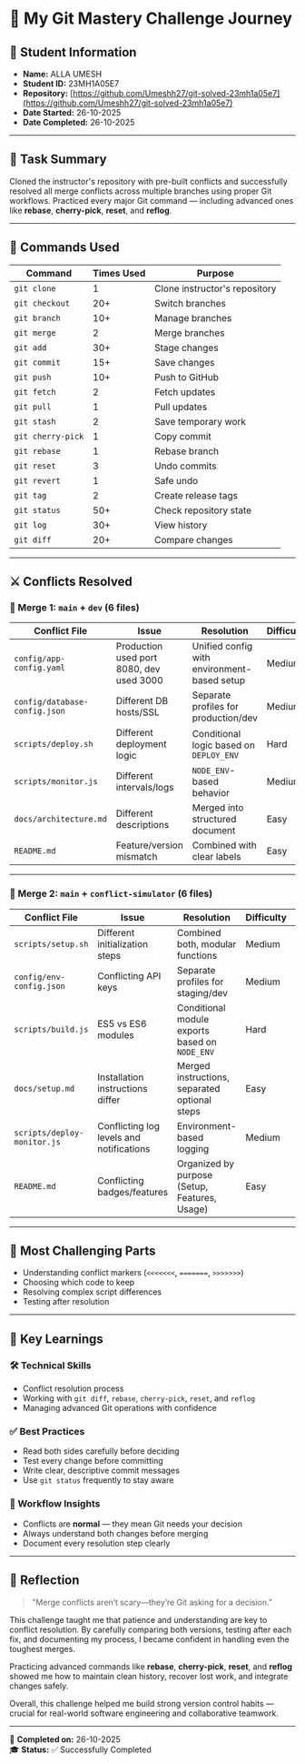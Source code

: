 # 🧠 My Git Mastery Challenge Journey

## 👤 Student Information
- **Name:** ALLA UMESH  
- **Student ID:** 23MH1A05E7  
- **Repository:** [https://github.com/Umeshh27/git-solved-23mh1a05e7](https://github.com/Umeshh27/git-solved-23mh1a05e7)  
- **Date Started:** 26-10-2025  
- **Date Completed:** 26-10-2025  

---

## 📘 Task Summary
Cloned the instructor's repository with pre-built conflicts and successfully resolved all merge conflicts across multiple branches using proper Git workflows. Practiced every major Git command — including advanced ones like **rebase**, **cherry-pick**, **reset**, and **reflog**.

---

## 🧩 Commands Used

| Command           | Times Used | Purpose                       |
| ----------------- | ---------- | ----------------------------- |
| `git clone`       | 1          | Clone instructor's repository |
| `git checkout`    | 20+        | Switch branches               |
| `git branch`      | 10+        | Manage branches               |
| `git merge`       | 2          | Merge branches                |
| `git add`         | 30+        | Stage changes                 |
| `git commit`      | 15+        | Save changes                  |
| `git push`        | 10+        | Push to GitHub                |
| `git fetch`       | 2          | Fetch updates                 |
| `git pull`        | 1          | Pull updates                  |
| `git stash`       | 2          | Save temporary work           |
| `git cherry-pick` | 1          | Copy commit                   |
| `git rebase`      | 1          | Rebase branch                 |
| `git reset`       | 3          | Undo commits                  |
| `git revert`      | 1          | Safe undo                     |
| `git tag`         | 2          | Create release tags           |
| `git status`      | 50+        | Check repository state        |
| `git log`         | 30+        | View history                  |
| `git diff`        | 20+        | Compare changes               |

---

## ⚔️ Conflicts Resolved

### 🧮 Merge 1: `main` + `dev` (6 files)
| Conflict File                 | Issue                                    | Resolution                                  | Difficulty | Time   |
| ----------------------------- | ---------------------------------------- | ------------------------------------------- | ---------- | ------ |
| `config/app-config.yaml`      | Production used port 8080, dev used 3000 | Unified config with environment-based setup | Medium     | 15 min |
| `config/database-config.json` | Different DB hosts/SSL                   | Separate profiles for production/dev        | Medium     | 10 min |
| `scripts/deploy.sh`           | Different deployment logic               | Conditional logic based on `DEPLOY_ENV`     | Hard       | 20 min |
| `scripts/monitor.js`          | Different intervals/logs                 | `NODE_ENV`-based behavior                   | Medium     | 15 min |
| `docs/architecture.md`        | Different descriptions                   | Merged into structured document             | Easy       | 10 min |
| `README.md`                   | Feature/version mismatch                 | Combined with clear labels                  | Easy       | 10 min |

---

### 🧮 Merge 2: `main` + `conflict-simulator` (6 files)
| Conflict File               | Issue                                    | Resolution                                     | Difficulty | Time   |
| --------------------------- | ---------------------------------------- | ---------------------------------------------- | ---------- | ------ |
| `scripts/setup.sh`          | Different initialization steps           | Combined both, modular functions               | Medium     | 15 min |
| `config/env-config.json`    | Conflicting API keys                     | Separate profiles for staging/dev              | Medium     | 10 min |
| `scripts/build.js`          | ES5 vs ES6 modules                       | Conditional module exports based on `NODE_ENV` | Hard       | 20 min |
| `docs/setup.md`             | Installation instructions differ         | Merged instructions, separated optional steps  | Easy       | 10 min |
| `scripts/deploy-monitor.js` | Conflicting log levels and notifications | Environment-based logging                      | Medium     | 15 min |
| `README.md`                 | Conflicting badges/features              | Organized by purpose (Setup, Features, Usage)  | Easy       | 10 min |

---

## 💪 Most Challenging Parts
- Understanding conflict markers (`<<<<<<<`, `=======`, `>>>>>>>`)
- Choosing which code to keep
- Resolving complex script differences
- Testing after resolution

---

## 🧠 Key Learnings

### 🛠️ Technical Skills
- Conflict resolution process  
- Working with `git diff`, `rebase`, `cherry-pick`, `reset`, and `reflog`  
- Managing advanced Git operations with confidence  

### ✅ Best Practices
- Read both sides carefully before deciding  
- Test every change before committing  
- Write clear, descriptive commit messages  
- Use `git status` frequently to stay aware  

### 🔁 Workflow Insights
- Conflicts are **normal** — they mean Git needs your decision  
- Always understand both changes before merging  
- Document every resolution step clearly  

---

## 💭 Reflection
> "Merge conflicts aren’t scary—they’re Git asking for a decision."

This challenge taught me that patience and understanding are key to conflict resolution. By carefully comparing both versions, testing after each fix, and documenting my process, I became confident in handling even the toughest merges.

Practicing advanced commands like **rebase**, **cherry-pick**, **reset**, and **reflog** showed me how to maintain clean history, recover lost work, and integrate changes safely.

Overall, this challenge helped me build strong version control habits — crucial for real-world software engineering and collaborative teamwork.

---

📅 **Completed on:** 26-10-2025  
🎓 **Status:** ✅ Successfully Completed  
